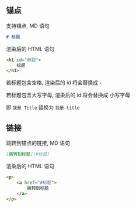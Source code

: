
## 锚点

支持锚点, MD 语句
```markdown
# 标题
```

渲染后的 HTML 语句
```html
<h1 id="标题">
    标题
</h1>
```

若标题包含空格, 渲染后的 id 将会替换成 `-`

若标题包含大写字母, 渲染后的 id 将会替换成 小写字母

即 `我是 Title` 替换为 `我是-title`

## 链接

跳转到锚点的链接, MD 语句
```markdown
[跳转到标题](#标题)
```

渲染后的 HTML 语句
```html
<p>
    <a href="#标题">
        跳转到标题
    </a>
</p>
```
